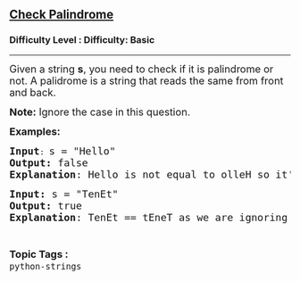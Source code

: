 <h2><a href="https://www.geeksforgeeks.org/problems/check-palindrome--141628/1&selectedLang=python3">Check Palindrome</a></h2><h3>Difficulty Level : Difficulty: Basic</h3><hr><div class="problems_problem_content__Xm_eO"><p><span style="font-size: 18px;">Given a string <strong>s</strong>, you need to check if it is palindrome or not. </span><span style="font-size: 18px;">A palidrome is a string that reads the same from front and back.</span></p>
<p><span style="font-size: 18px;"><strong>Note:</strong> Ignore the case in this question.</span></p>
<p><span style="font-size: 18px;"><strong>Examples:</strong></span></p>
<pre><span style="font-size: 18px;"><strong>Input</strong></span>: <span style="font-size: 18px;">s = "Hello"
<strong>Output: </strong>false
<strong>Explanation</strong>: Hello is not equal to olleH so it's not a palindrome.</span></pre>
<pre><span style="font-size: 18px;"><strong>Input: </strong>s = "TenEt"
<strong>Output: </strong>true
<strong>Explanation</strong>: TenEt == tEneT as we are ignoring the case.</span></pre></div><br><p><span style=font-size:18px><strong>Topic Tags : </strong><br><code>python-strings</code>&nbsp;